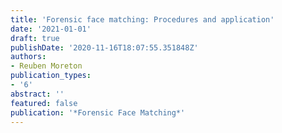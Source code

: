 ```yaml
---
title: 'Forensic face matching: Procedures and application'
date: '2021-01-01'
draft: true
publishDate: '2020-11-16T18:07:55.351848Z'
authors:
- Reuben Moreton
publication_types:
- '6'
abstract: ''
featured: false
publication: '*Forensic Face Matching*'
---
```



